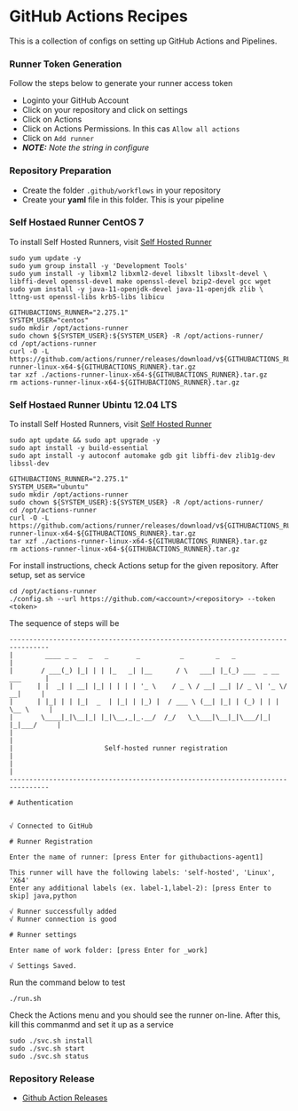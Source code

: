 # GitHub Actions Recipes
This is a collection of configs on setting up GitHub Actions and Pipelines.

### **Runner Token Generation**
Follow the steps below to generate your runner access token
* Loginto your GitHub Account
* Click on your repository and click on settings
* Click on Actions
* Click on Actions Permissions. In this cas ```Allow all actions```
* Click on ```Add runner```
* ***NOTE:*** *Note the string in configure*


### **Repository Preparation**
* Create the folder ```.github/workflows``` in your repository
* Create your **yaml** file in this folder. This is your pipeline 

### **Self Hostaed Runner CentOS 7**
To install Self Hosted Runners, visit [Self Hosted Runner](https://github.com/actions/runner)
```
sudo yum update -y
sudo yum group install -y 'Development Tools'
sudo yum install -y libxml2 libxml2-devel libxslt libxslt-devel \
libffi-devel openssl-devel make openssl-devel bzip2-devel gcc wget
sudo yum install -y java-11-openjdk-devel java-11-openjdk zlib \
lttng-ust openssl-libs krb5-libs libicu

GITHUBACTIONS_RUNNER="2.275.1"
SYSTEM_USER="centos"
sudo mkdir /opt/actions-runner 
sudo chown ${SYSTEM_USER}:${SYSTEM_USER} -R /opt/actions-runner/
cd /opt/actions-runner
curl -O -L https://github.com/actions/runner/releases/download/v${GITHUBACTIONS_RUNNER}/actions-runner-linux-x64-${GITHUBACTIONS_RUNNER}.tar.gz
tar xzf ./actions-runner-linux-x64-${GITHUBACTIONS_RUNNER}.tar.gz
rm actions-runner-linux-x64-${GITHUBACTIONS_RUNNER}.tar.gz
```

### **Self Hostaed Runner Ubintu 12.04 LTS**
To install Self Hosted Runners, visit [Self Hosted Runner](https://github.com/actions/runner)
```
sudo apt update && sudo apt upgrade -y
sudo apt install -y build-essential
sudo apt install -y autoconf automake gdb git libffi-dev zlib1g-dev libssl-dev

GITHUBACTIONS_RUNNER="2.275.1"
SYSTEM_USER="ubuntu"
sudo mkdir /opt/actions-runner
sudo chown ${SYSTEM_USER}:${SYSTEM_USER} -R /opt/actions-runner/
cd /opt/actions-runner
curl -O -L https://github.com/actions/runner/releases/download/v${GITHUBACTIONS_RUNNER}/actions-runner-linux-x64-${GITHUBACTIONS_RUNNER}.tar.gz
tar xzf ./actions-runner-linux-x64-${GITHUBACTIONS_RUNNER}.tar.gz
rm actions-runner-linux-x64-${GITHUBACTIONS_RUNNER}.tar.gz
```

For install instructions, check Actions setup for the given repository. After setup, set as service
```
cd /opt/actions-runner
./config.sh --url https://github.com/<account>/<repository> --token <token>
```
The sequence of steps will be
```
--------------------------------------------------------------------------------
|        ____ _ _   _   _       _          _        _   _                      |
|       / ___(_) |_| | | |_   _| |__      / \   ___| |_(_) ___  _ __  ___      |
|      | |  _| | __| |_| | | | | '_ \    / _ \ / __| __| |/ _ \| '_ \/ __|     |
|      | |_| | | |_|  _  | |_| | |_) |  / ___ \ (__| |_| | (_) | | | \__ \     |
|       \____|_|\__|_| |_|\__,_|_.__/  /_/   \_\___|\__|_|\___/|_| |_|___/     |
|                                                                              |
|                       Self-hosted runner registration                        |
|                                                                              |
--------------------------------------------------------------------------------

# Authentication


√ Connected to GitHub

# Runner Registration

Enter the name of runner: [press Enter for githubactions-agent1] 

This runner will have the following labels: 'self-hosted', 'Linux', 'X64' 
Enter any additional labels (ex. label-1,label-2): [press Enter to skip] java,python

√ Runner successfully added
√ Runner connection is good

# Runner settings

Enter name of work folder: [press Enter for _work] 

√ Settings Saved.
```

Run the command below to test
```
./run.sh
```
Check the Actions menu and you should see the runner on-line. After this, kill this commanmd and set it up as a service
```
sudo ./svc.sh install
sudo ./svc.sh start
sudo ./svc.sh status
```

### **Repository Release**
* [Github Action Releases](https://github.com/actions/runner/releases)
